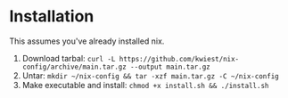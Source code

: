 # Installation

This assumes you've already installed nix.

1. Download tarbal: `curl -L https://github.com/kwiest/nix-config/archive/main.tar.gz --output main.tar.gz`
2. Untar: `mkdir ~/nix-config && tar -xzf main.tar.gz -C ~/nix-config`
3. Make executable and install: `chmod +x install.sh && ./install.sh`

